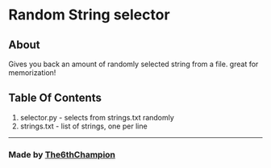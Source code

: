 # Random String selector

## About

Gives you back an amount of randomly selected string from a file. great for memorization!

## Table Of Contents

1. selector.py - selects from strings.txt randomly
2. strings.txt - list of strings, one per line

<hr />

### Made by [The6thChampion](https://github.com/The-6th-Champion)
